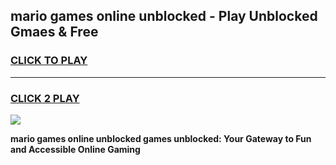
## mario games online unblocked - Play Unblocked Gmaes & Free
<h3>
<a href="https://news.freeplayer.one?title=mario_games_online_unblocked&ref=23F">CLICK TO PLAY</a></h3>
<hr>

<h3>
<a href="https://news.freeplayer.one?title=mario_games_online_unblocked&ref=23F">CLICK 2 PLAY</a>
  
</h3>

<a href="https://news.freeplayer.one?title=mario_games_online_unblocked&ref=23F/"><img src="https://clearcache.store/games.png"></a>


**mario games online unblocked games unblocked: Your Gateway to Fun and Accessible Online Gaming**
